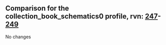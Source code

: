 ## Comparison for the collection_book_schematics0 profile, rvn: [247](https://github.com/PRO100KatYT/FortniteProfileRevisions/tree/main/profiles/collection_book_schematics0/247%20collection_book_schematics0.json)-[249](https://github.com/PRO100KatYT/FortniteProfileRevisions/tree/main/profiles/collection_book_schematics0/249%20collection_book_schematics0.json)

No changes

